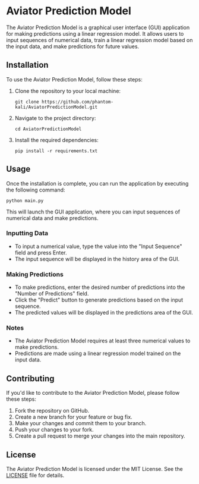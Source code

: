 # Aviator Prediction Model

The Aviator Prediction Model is a graphical user interface (GUI) application for making predictions using a linear regression model. It allows users to input sequences of numerical data, train a linear regression model based on the input data, and make predictions for future values.

## Installation

To use the Aviator Prediction Model, follow these steps:

1. Clone the repository to your local machine:

    ```
    git clone https://github.com/phantom-kali/AviatorPredictionModel.git
    ```

2. Navigate to the project directory:

    ```
    cd AviatorPredictionModel
    ```

3. Install the required dependencies:

    ```
    pip install -r requirements.txt
    ```

## Usage

Once the installation is complete, you can run the application by executing the following command:

  ```
  python main.py
  ```

This will launch the GUI application, where you can input sequences of numerical data and make predictions.

### Inputting Data

- To input a numerical value, type the value into the "Input Sequence" field and press Enter.
- The input sequence will be displayed in the history area of the GUI.

### Making Predictions

- To make predictions, enter the desired number of predictions into the "Number of Predictions" field.
- Click the "Predict" button to generate predictions based on the input sequence.
- The predicted values will be displayed in the predictions area of the GUI.

### Notes

- The Aviator Prediction Model requires at least three numerical values to make predictions.
- Predictions are made using a linear regression model trained on the input data.

## Contributing

If you'd like to contribute to the Aviator Prediction Model, please follow these steps:

1. Fork the repository on GitHub.
2. Create a new branch for your feature or bug fix.
3. Make your changes and commit them to your branch.
4. Push your changes to your fork.
5. Create a pull request to merge your changes into the main repository.

## License

The Aviator Prediction Model is licensed under the MIT License. See the [LICENSE](LICENSE) file for details.
